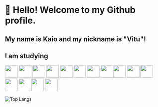 # 👋 Hello! Welcome to my Github profile.
## My name is Kaio and my nickname is "Vitu"!

## I am studying

<img loading="lazy" src="https://cdn.jsdelivr.net/gh/devicons/devicon@latest/icons/html5/html5-plain-wordmark.svg" width="40" height="40"/> <img loading="lazy" src="https://cdn.jsdelivr.net/gh/devicons/devicon@latest/icons/css3/css3-original-wordmark.svg" width="40" height="40"/> <img loading="lazy" src="https://cdn.jsdelivr.net/gh/devicons/devicon@latest/icons/java/java-original-wordmark.svg" width="40" height="40" /> 
<img loading="lazy" src="https://cdn.jsdelivr.net/gh/devicons/devicon@latest/icons/spring/spring-original-wordmark.svg" width="40" height="40" /> 
<img loading="lazy" src="https://cdn.jsdelivr.net/gh/devicons/devicon@latest/icons/javascript/javascript-original.svg" width="40" height="40"/>
 <img src="https://cdn.jsdelivr.net/gh/devicons/devicon@latest/icons/react/react-original-wordmark.svg" width="40" height="40" /> <img src="https://cdn.jsdelivr.net/gh/devicons/devicon@latest/icons/nodejs/nodejs-original-wordmark.svg" width="40" height="40" /> <img src="https://cdn.jsdelivr.net/gh/devicons/devicon@latest/icons/nextjs/nextjs-original-wordmark.svg" width="40" height="40"/><img loading="lazy" src="https://cdn.jsdelivr.net/gh/devicons/devicon@latest/icons/typescript/typescript-original.svg" width="40" height="40"/> 
<img loading="lazy" src="https://cdn.jsdelivr.net/gh/devicons/devicon@latest/icons/csharp/csharp-plain.svg" width="40" height="40"/> <img loading="lazy" src="https://cdn.jsdelivr.net/gh/devicons/devicon@latest/icons/php/php-plain.svg" width="40" height="40"/> <img src="https://cdn.jsdelivr.net/gh/devicons/devicon@latest/icons/python/python-original-wordmark.svg" width="40" height="40"/> 
<img src="https://cdn.jsdelivr.net/gh/devicons/devicon@latest/icons/django/django-plain.svg" width="40" height="40"/><img src="https://cdn.jsdelivr.net/gh/devicons/devicon@latest/icons/mysql/mysql-plain-wordmark.svg" width="40" height="40"/> 
 <img src="https://cdn.jsdelivr.net/gh/devicons/devicon@latest/icons/postgresql/postgresql-plain-wordmark.svg" width="40" height="40"/>



![Top Langs](https://github-readme-stats.vercel.app/api/top-langs/?username=Kaio-0708&hide=html,css&layout=compact)






